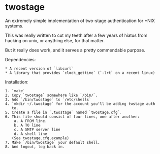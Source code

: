 twostage
========

An extremely simple implementation of two-stage authentication for *NIX systems.

This was really written to cut my teeth after a few years of hiatus from
hacking on unix, or anything else, for that matter.

But it really does work, and it serves a pretty commendable purpose.

Dependencies:

	* A recent version of `libcurl`
	* A library that provides `clock_gettime` (`-lrt` on a recent linux)

Installation:

	1. `make`
	2. Copy `twostage` somewhere like `/bin/`.
	3. Add `/bin/twostage` to `/etc/shells`
	4. `mkdir ~/.twostage` for the account you'll be adding twstage auth
	   to.
	5. Create a file in `.twostage` named `twostage.cfg`.
	6. This file should consist of four lines, one after another:
		a. A FROM line.
		b. A TO line
		c. A SMTP server line
		d. A shell line
	   (See twostage.cfg.example)
	7. Make `/bin/twostage` your default shell.
	8. And logout, log back in. 
